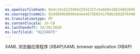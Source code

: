 ```yaml
---
ms.openlocfilehash: 0a4c14c623348422541327c6a6b0e10b24862695
ms.sourcegitcommit: 02dd069b9696eb4eee675b6541f86b2602076448
ms.translationtype: MT
ms.contentlocale: zh-CN
ms.lasthandoff: 10/20/2020
ms.locfileid: "92224675"
---
```

<span data-ttu-id="61e33-101">XAML 浏览器应用程序 (XBAP)</span><span class="sxs-lookup"><span data-stu-id="61e33-101">XAML browser application (XBAP)</span></span>